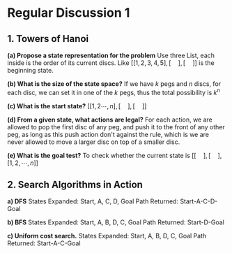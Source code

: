 # Regular Discussion 1

## 1. Towers of Hanoi

**(a) Propose a state representation for the problem**
Use three List, each inside is the order of its current discs.
Like $[[1,2,3,4,5],[ \quad],[\quad ]]$ is the beginning state.

**(b) What is the size of the state space?**
If we have $k$ pegs and $n$ discs, for each disc, we can set it in one of the $k$ pegs, thus the total possibility is $k^{n}$

**(c) What is the start state?**
$[[1,2\cdots,n],[ \quad],[\quad ]]$

**(d) From a given state, what actions are legal?**
For each action, we are allowed to pop the first disc of any peg, and push it to the front of any other peg, as long as this push action don't against the rule, which is we are never allowed to move a larger disc on top of a smaller disc.

**(e) What is the goal test?**
To check whether the current state is $[[\quad],[\quad],[1,2,\cdots,n]]$

## 2. Search Algorithms in Action

**a) DFS**
States Expanded: Start, A, C, D, Goal
Path Returned: Start-A-C-D-Goal


**b) BFS**
States Expanded: Start, A, B, D, C, Goal
Path Returned: Start-D-Goal

**c) Uniform cost search.**
States Expanded: Start, A, B, D, C, Goal
Path Returned: Start-A-C-Goal


